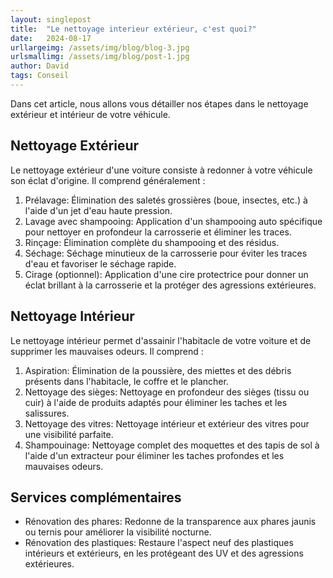 ```yaml
---
layout: singlepost
title:  "Le nettoyage interieur extérieur, c'est quoi?"
date:   2024-08-17
urllargeimg: /assets/img/blog/blog-3.jpg
urlsmallimg: /assets/img/blog/post-1.jpg
author: David
tags: Conseil
---
```


Dans cet article, nous allons vous détailler nos étapes dans le nettoyage extérieur et intérieur de votre véhicule. 

## Nettoyage Extérieur

  Le nettoyage extérieur d'une voiture consiste à redonner à votre véhicule son éclat d'origine. Il comprend généralement :

  1. Prélavage: Élimination des saletés grossières (boue, insectes, etc.) à l'aide d'un jet d'eau haute pression.
  2. Lavage avec shampooing: Application d'un shampooing auto spécifique pour nettoyer en profondeur la carrosserie et éliminer les traces.
  3. Rinçage: Élimination complète du shampooing et des résidus.
  4. Séchage: Séchage minutieux de la carrosserie pour éviter les traces d'eau et favoriser le séchage rapide.
  5. Cirage (optionnel): Application d'une cire protectrice pour donner un éclat brillant à la carrosserie et la protéger des agressions extérieures.

## Nettoyage Intérieur

  Le nettoyage intérieur permet d'assainir l'habitacle de votre voiture et de supprimer les mauvaises odeurs. Il comprend :

  1. Aspiration: Élimination de la poussière, des miettes et des débris présents dans l'habitacle, le coffre et le plancher.
  2. Nettoyage des sièges: Nettoyage en profondeur des sièges (tissu ou cuir) à l'aide de produits adaptés pour éliminer les taches et les salissures.
  3. Nettoyage des vitres: Nettoyage intérieur et extérieur des vitres pour une visibilité parfaite.
  4. Shampouinage: Nettoyage complet des moquettes et des tapis de sol à l'aide d'un extracteur pour éliminer les taches profondes et les mauvaises odeurs.

## Services complémentaires

  * Rénovation des phares: Redonne de la transparence aux phares jaunis ou ternis pour améliorer la visibilité nocturne.
  * Rénovation des plastiques: Restaure l'aspect neuf des plastiques intérieurs et extérieurs, en les protégeant des UV et des agressions extérieures.
